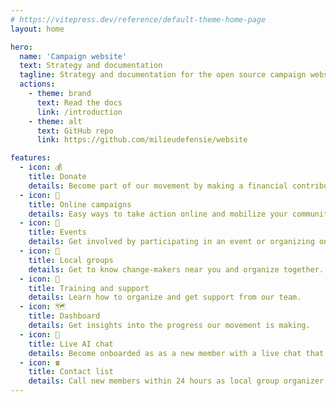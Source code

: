 ```yaml
---
# https://vitepress.dev/reference/default-theme-home-page
layout: home

hero:
  name: 'Campaign website'
  text: Strategy and documentation
  tagline: Strategy and documentation for the open source campaign website of Milieudefensie.
  actions:
    - theme: brand
      text: Read the docs
      link: /introduction
    - theme: alt
      text: GitHub repo
      link: https://github.com/milieudefensie/website

features:
  - icon: 💰
    title: Donate
    details: Become part of our movement by making a financial contribution.
  - icon: 📱
    title: Online campaigns
    details: Easy ways to take action online and mobilize your community.
  - icon: 📆
    title: Events
    details: Get involved by participating in an event or organizing one yourself.
  - icon: 📍
    title: Local groups
    details: Get to know change-makers near you and organize together.
  - icon: 📖
    title: Training and support
    details: Learn how to organize and get support from our team.
  - icon: 🗺️
    title: Dashboard
    details: Get insights into the progress our movement is making.
  - icon: 💬
    title: Live AI chat
    details: Become onboarded as as a new member with a live chat that is powered by people and AI.
  - icon: ☎️
    title: Contact list
    details: Call new members within 24 hours as local group organizer.
---
```

